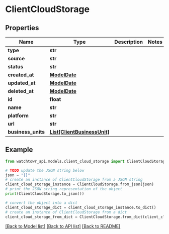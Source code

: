 # ClientCloudStorage


## Properties

Name | Type | Description | Notes
------------ | ------------- | ------------- | -------------
**type** | **str** |  | 
**source** | **str** |  | 
**status** | **str** |  | 
**created_at** | [**ModelDate**](ModelDate.md) |  | 
**updated_at** | [**ModelDate**](ModelDate.md) |  | 
**deleted_at** | [**ModelDate**](ModelDate.md) |  | 
**id** | **float** |  | 
**name** | **str** |  | 
**platform** | **str** |  | 
**url** | **str** |  | 
**business_units** | [**List[ClientBusinessUnit]**](ClientBusinessUnit.md) |  | 

## Example

```python
from watchtowr_api.models.client_cloud_storage import ClientCloudStorage

# TODO update the JSON string below
json = "{}"
# create an instance of ClientCloudStorage from a JSON string
client_cloud_storage_instance = ClientCloudStorage.from_json(json)
# print the JSON string representation of the object
print(ClientCloudStorage.to_json())

# convert the object into a dict
client_cloud_storage_dict = client_cloud_storage_instance.to_dict()
# create an instance of ClientCloudStorage from a dict
client_cloud_storage_from_dict = ClientCloudStorage.from_dict(client_cloud_storage_dict)
```
[[Back to Model list]](../README.md#documentation-for-models) [[Back to API list]](../README.md#documentation-for-api-endpoints) [[Back to README]](../README.md)


